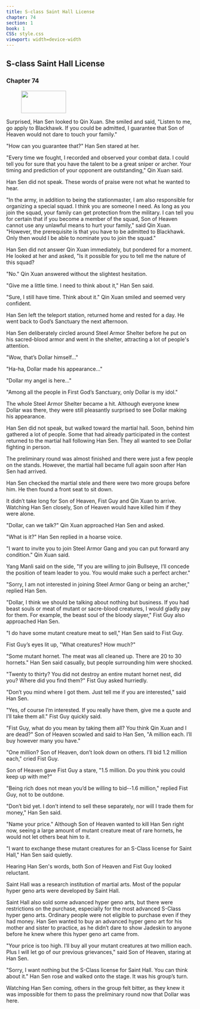 ```yaml
---
title: S-class Saint Hall License
chapter: 74
section: 1
book: 1
CSS: style.css
viewport: width=device-width
---
```


## S-class Saint Hall License

### Chapter 74

<figure>
	<img src="../Images/gem.gif" alt="" id="gem" width="120" height="60" />
</figure>

Surprised, Han Sen looked to Qin Xuan. She smiled and said, "Listen to me, go apply to Blackhawk. If you could be admitted, I guarantee that Son of Heaven would not dare to touch your family."

"How can you guarantee that?" Han Sen stared at her.

"Every time we fought, I recorded and observed your combat data. I could tell you for sure that you have the talent to be a great sniper or archer. Your timing and prediction of your opponent are outstanding," Qin Xuan said.

Han Sen did not speak. These words of praise were not what he wanted to hear.

"In the army, in addition to being the stationmaster, I am also responsible for organizing a special squad. I think you are someone I need. As long as you join the squad, your family can get protection from the military. I can tell you for certain that if you become a member of the squad, Son of Heaven cannot use any unlawful means to hurt your family," said Qin Xuan. "However, the prerequisite is that you have to be admitted to Blackhawk. Only then would I be able to nominate you to join the squad."

Han Sen did not answer Qin Xuan immediately, but pondered for a moment. He looked at her and asked, "Is it possible for you to tell me the nature of this squad?

"No." Qin Xuan answered without the slightest hesitation.

"Give me a little time. I need to think about it," Han Sen said.

"Sure, I still have time. Think about it." Qin Xuan smiled and seemed very confident.

Han Sen left the teleport station, returned home and rested for a day. He went back to God’s Sanctuary the next afternoon.

Han Sen deliberately circled around Steel Armor Shelter before he put on his sacred-blood armor and went in the shelter, attracting a lot of people's attention.

"Wow, that’s Dollar himself..."

"Ha-ha, Dollar made his appearance..."

"Dollar my angel is here..."

"Among all the people in First God’s Sanctuary, only Dollar is my idol."

The whole Steel Armor Shelter became a hit. Although everyone knew Dollar was there, they were still pleasantly surprised to see Dollar making his appearance.

Han Sen did not speak, but walked toward the martial hall. Soon, behind him gathered a lot of people. Some that had already participated in the contest returned to the martial hall following Han Sen. They all wanted to see Dollar fighting in person.

The preliminary round was almost finished and there were just a few people on the stands. However, the martial hall became full again soon after Han Sen had arrived.

Han Sen checked the martial stele and there were two more groups before him. He then found a front seat to sit down.

It didn’t take long for Son of Heaven, Fist Guy and Qin Xuan to arrive. Watching Han Sen closely, Son of Heaven would have killed him if they were alone.

"Dollar, can we talk?" Qin Xuan approached Han Sen and asked.

"What is it?" Han Sen replied in a hoarse voice.

"I want to invite you to join Steel Armor Gang and you can put forward any condition." Qin Xuan said.

Yang Manli said on the side, "If you are willing to join Bullseye, I’ll concede the position of team leader to you. You would make such a perfect archer."

"Sorry, I am not interested in joining Steel Armor Gang or being an archer," replied Han Sen.

"Dollar, I think we should be talking about nothing but business. If you had beast souls or meat of mutant or sacre-blood creatures, I would gladly pay for them. For example, the beast soul of the bloody slayer," Fist Guy also approached Han Sen.

"I do have some mutant creature meat to sell," Han Sen said to Fist Guy.

Fist Guy’s eyes lit up, "What creatures? How much?"

"Some mutant hornet. The meat was all cleaned up. There are 20 to 30 hornets." Han Sen said casually, but people surrounding him were shocked.

"Twenty to thirty? You did not destroy an entire mutant hornet nest, did you? Where did you find them?" Fist Guy asked hurriedly.

"Don’t you mind where I got them. Just tell me if you are interested," said Han Sen.

"Yes, of course I’m interested. If you really have them, give me a quote and I’ll take them all." Fist Guy quickly said.

"Fist Guy, what do you mean by taking them all? You think Qin Xuan and I are dead?" Son of Heaven scowled and said to Han Sen, "A million each. I’ll buy however many you have."

"One million? Son of Heaven, don’t look down on others. I’ll bid 1.2 million each," cried Fist Guy.

Son of Heaven gave Fist Guy a stare, "1.5 million. Do you think you could keep up with me?"

"Being rich does not mean you’d be willing to bid--1.6 million," replied Fist Guy, not to be outdone.

"Don’t bid yet. I don’t intend to sell these separately, nor will I trade them for money," Han Sen said.

"Name your price." Although Son of Heaven wanted to kill Han Sen right now, seeing a large amount of mutant creature meat of rare hornets, he would not let others beat him to it.

"I want to exchange these mutant creatures for an S-Class license for Saint Hall," Han Sen said quietly.

Hearing Han Sen's words, both Son of Heaven and Fist Guy looked reluctant.

Saint Hall was a research institution of martial arts. Most of the popular hyper geno arts were developed by Saint Hall.

Saint Hall also sold some advanced hyper geno arts, but there were restrictions on the purchase, especially for the most advanced S-Class hyper geno arts. Ordinary people were not eligible to purchase even if they had money. Han Sen wanted to buy an advanced hyper geno art for his mother and sister to practice, as he didn’t dare to show Jadeskin to anyone before he knew where this hyper geno art came from.

"Your price is too high. I’ll buy all your mutant creatures at two million each. Plus I will let go of our previous grievances," said Son of Heaven, staring at Han Sen.

"Sorry, I want nothing but the S-Class license for Saint Hall. You can think about it." Han Sen rose and walked onto the stage. It was his group’s turn.

Watching Han Sen coming, others in the group felt bitter, as they knew it was impossible for them to pass the preliminary round now that Dollar was here.